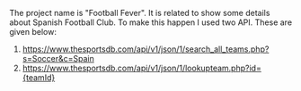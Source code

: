 The project name is "Football Fever".
It is related to show some details about Spanish Football Club. To make this happen I used two API. These are given below:
1. https://www.thesportsdb.com/api/v1/json/1/search_all_teams.php?s=Soccer&c=Spain
2. https://www.thesportsdb.com/api/v1/json/1/lookupteam.php?id={teamId}
